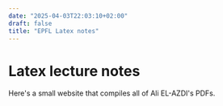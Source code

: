```yaml
---
date: "2025-04-03T22:03:10+02:00"
draft: false
title: "EPFL Latex notes"
---
```


# Latex lecture notes

Here's a small website that compiles all of Ali EL-AZDI's PDFs.
